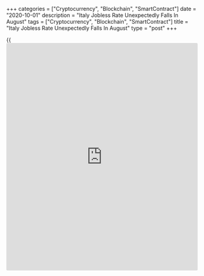 +++
categories = ["Cryptocurrency", "Blockchain", "SmartContract"]
date = "2020-10-01"
description = "Italy Jobless Rate Unexpectedly Falls In August"
tags = ["Cryptocurrency", "Blockchain", "SmartContract"]
title = "Italy Jobless Rate Unexpectedly Falls In August"
type = "post"
+++

{{<iframe id="large-banner" src="https://www.bounty.group/#slide=13.0" width="100%" height="600" scrolling="no" style="border: 0px solid rgb(216, 221, 230); border-radius: 3px;">}}

Italy's jobless rate decreased in August, defying expectations for an
increase, data from the statistical office ISTAT showed on Thursday.

The jobless rate fell to 9.7 percent August from 9.8 percent in July.
Economists had expected the rate to rise to 10.1 percent.

The employment rate rose to 67.3 percent in August from 66.9 percent in
the previous month.

The number of employed increased by 83,000 persons from the previous
month.

The unemployment rate among the youth aged between 15 and 24, rose to
32.1 percent in August from 31.8 percent in the prior month.

For comments and feedback [contact](https://www.playgroundfx.com/contact/): editorial@rtt[news](https://www.letsplayfx.com/blog/forex-news-website/).com

[Economic News][1]

 **What parts of the world are seeing the best (and worst) economic
performances lately? Click[here][2] to check out our [Econ Scorecard][2]
and find out! See up-to-the-moment [ranking](https://www.playgroundfx.com/blog/crypto-exchange-ranking/)s for the best and worst
performers in [GDP][3], [unemployment rate][4], [inflation][5] and much
more.**

   1. www.rtt[news](https://www.letsplayfx.com/blog/forex-news-website/).com/Content/EconomicNews.aspx
   2. www.rtt[news](https://www.letsplayfx.com/blog/forex-news-website/).com/economic-scorecard/world-rank/PPI/highest-performance.aspx
   3. www.rtt[news](https://www.letsplayfx.com/blog/forex-news-website/).com/economic-scorecard/world-rank/GDP/highest-performance.aspx
   4. www.rtt[news](https://www.letsplayfx.com/blog/forex-news-website/).com/economic-scorecard/world-rank/unemployment-rate/lowest-performance.aspx
   5. www.rtt[news](https://www.letsplayfx.com/blog/forex-news-website/).com/economic-scorecard/world-rank/CPI/highest-performance.aspx